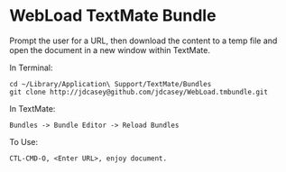 WebLoad TextMate Bundle
=======================

Prompt the user for a URL, then download the content to a temp file and open the document in a new window within TextMate.

In Terminal:

    cd ~/Library/Application\ Support/TextMate/Bundles
    git clone http://jdcasey@github.com/jdcasey/WebLoad.tmbundle.git
  
In TextMate:

    Bundles -> Bundle Editor -> Reload Bundles

To Use:

    CTL-CMD-O, <Enter URL>, enjoy document.

  